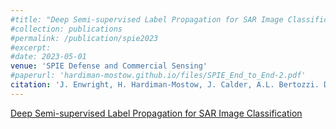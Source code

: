 ```yaml
---
#title: "Deep Semi-supervised Label Propagation for SAR Image Classification"
#collection: publications
#permalink: /publication/spie2023
#excerpt: 
#date: 2023-05-01
venue: 'SPIE Defense and Commercial Sensing'
#paperurl: 'hardiman-mostow.github.io/files/SPIE_End_to_End-2.pdf'
citation: 'J. Enwright, H. Hardiman-Mostow, J. Calder, A.L. Bertozzi. Deep semi-supervised label propagation for SAR image classification. <i>SPIE Defense and Commercial Sensing</i>, 2023.'
---
```


[Deep Semi-supervised Label Propagation for SAR Image Classification](http://hardiman-mostow.github.io/files/SPIE_End_to_End-2.pdf)


